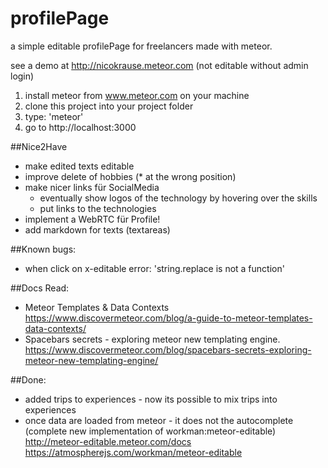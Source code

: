 # profilePage
a simple editable profilePage for freelancers made with meteor. 

see a demo at http://nicokrause.meteor.com (not editable without admin login)

1. install meteor from www.meteor.com on your machine
2. clone this project into your project folder
3. type: 'meteor'
4. go to http://localhost:3000


##Nice2Have
- make edited texts editable
- improve delete of hobbies (* at the wrong position)
- make nicer links für SocialMedia
	- eventually show logos of the technology by hovering over the skills
	- put links to the technologies
- implement a WebRTC für Profile!
- add markdown for texts (textareas)

##Known bugs:
- when click on x-editable error:  'string.replace is not a function'

##Docs Read:
- Meteor Templates & Data Contexts 
	https://www.discovermeteor.com/blog/a-guide-to-meteor-templates-data-contexts/
- Spacebars secrets - exploring meteor new templating engine.
	https://www.discovermeteor.com/blog/spacebars-secrets-exploring-meteor-new-templating-engine/

##Done:
- added trips to experiences - now its possible to mix trips into experiences 
- once data are loaded from meteor - it does not the autocomplete (complete new implementation of workman:meteor-editable)	
	http://meteor-editable.meteor.com/docs
	https://atmospherejs.com/workman/meteor-editable